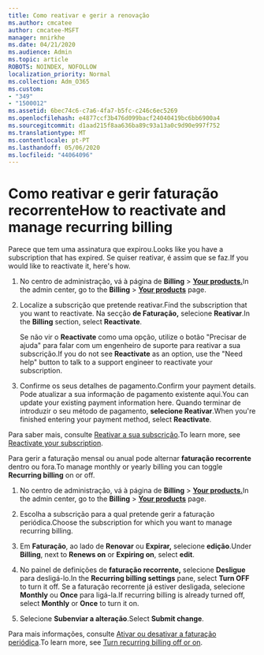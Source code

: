 ```yaml
---
title: Como reativar e gerir a renovação
ms.author: cmcatee
author: cmcatee-MSFT
manager: mnirkhe
ms.date: 04/21/2020
ms.audience: Admin
ms.topic: article
ROBOTS: NOINDEX, NOFOLLOW
localization_priority: Normal
ms.collection: Adm_O365
ms.custom:
- "349"
- "1500012"
ms.assetid: 6bec74c6-c7a6-4fa7-b5fc-c246c6ec5269
ms.openlocfilehash: e4877ccf3b476d099bacf24040419bc6bb6900a4
ms.sourcegitcommit: d1aad215f8aa636ba89c93a13a0c9d90e997f752
ms.translationtype: MT
ms.contentlocale: pt-PT
ms.lasthandoff: 05/06/2020
ms.locfileid: "44064096"
---
```

# <a name="how-to-reactivate-and-manage-recurring-billing"></a><span data-ttu-id="d72e4-102">Como reativar e gerir faturação recorrente</span><span class="sxs-lookup"><span data-stu-id="d72e4-102">How to reactivate and manage recurring billing</span></span>

<span data-ttu-id="d72e4-103">Parece que tem uma assinatura que expirou.</span><span class="sxs-lookup"><span data-stu-id="d72e4-103">Looks like you have a subscription that has expired.</span></span> <span data-ttu-id="d72e4-104">Se quiser reativar, é assim que se faz.</span><span class="sxs-lookup"><span data-stu-id="d72e4-104">If you would like to reactivate it, here's how.</span></span>
  
1. <span data-ttu-id="d72e4-105">No centro de administração, vá à página de **Billing** \> **[Your products.](https://go.microsoft.com/fwlink/p/?linkid=842054)**</span><span class="sxs-lookup"><span data-stu-id="d72e4-105">In the admin center, go to the **Billing** \> **[Your products](https://go.microsoft.com/fwlink/p/?linkid=842054)** page.</span></span>

2. <span data-ttu-id="d72e4-106">Localize a subscrição que pretende reativar.</span><span class="sxs-lookup"><span data-stu-id="d72e4-106">Find the subscription that you want to reactivate.</span></span> <span data-ttu-id="d72e4-107">Na secção **de Faturação,** selecione **Reativar**.</span><span class="sxs-lookup"><span data-stu-id="d72e4-107">In the **Billing** section, select  **Reactivate**.</span></span>

    <span data-ttu-id="d72e4-108">Se não vir o **Reactivate** como uma opção, utilize o botão "Precisar de ajuda" para falar com um engenheiro de suporte para reativar a sua subscrição.</span><span class="sxs-lookup"><span data-stu-id="d72e4-108">If you do not see **Reactivate** as an option, use the "Need help" button to talk to a support engineer to reactivate your subscription.</span></span>

3. <span data-ttu-id="d72e4-109">Confirme os seus detalhes de pagamento.</span><span class="sxs-lookup"><span data-stu-id="d72e4-109">Confirm your payment details.</span></span> <span data-ttu-id="d72e4-110">Pode atualizar a sua informação de pagamento existente aqui.</span><span class="sxs-lookup"><span data-stu-id="d72e4-110">You can update your existing payment information here.</span></span> <span data-ttu-id="d72e4-111">Quando terminar de introduzir o seu método de pagamento, **selecione Reativar**.</span><span class="sxs-lookup"><span data-stu-id="d72e4-111">When you're finished entering your payment method, select **Reactivate**.</span></span>

<span data-ttu-id="d72e4-112">Para saber mais, consulte [Reativar a sua subscrição](https://docs.microsoft.com//office365/admin/subscriptions-and-billing/reactivate-your-subscription).</span><span class="sxs-lookup"><span data-stu-id="d72e4-112">To learn more, see [Reactivate your subscription](https://docs.microsoft.com//office365/admin/subscriptions-and-billing/reactivate-your-subscription).</span></span> 

<span data-ttu-id="d72e4-113">Para gerir a faturação mensal ou anual pode alternar **faturação recorrente** dentro ou fora.</span><span class="sxs-lookup"><span data-stu-id="d72e4-113">To manage monthly or yearly billing you can toggle **Recurring billing** on or off.</span></span>
  
1. <span data-ttu-id="d72e4-114">No centro de administração, vá à página de **Billing** \> **[Your products.](https://go.microsoft.com/fwlink/p/?linkid=842054)**</span><span class="sxs-lookup"><span data-stu-id="d72e4-114">In the admin center, go to the **Billing** \> **[Your products](https://go.microsoft.com/fwlink/p/?linkid=842054)** page.</span></span>

2. <span data-ttu-id="d72e4-115">Escolha a subscrição para a qual pretende gerir a faturação periódica.</span><span class="sxs-lookup"><span data-stu-id="d72e4-115">Choose the subscription for which you want to manage recurring billing.</span></span>

3. <span data-ttu-id="d72e4-116">Em **Faturação**, ao lado de **Renovar** ou **Expirar,** selecione **edição**.</span><span class="sxs-lookup"><span data-stu-id="d72e4-116">Under **Billing**, next to **Renews on** or **Expiring on**, select **edit**.</span></span>

4. <span data-ttu-id="d72e4-117">No painel de definições de **faturação recorrente,** selecione **Desligue** para desligá-lo.</span><span class="sxs-lookup"><span data-stu-id="d72e4-117">In the **Recurring billing settings** pane, select **Turn OFF** to turn it off.</span></span> <span data-ttu-id="d72e4-118">Se a faturação recorrente já estiver desligada, selecione **Monthly** ou **Once** para ligá-la.</span><span class="sxs-lookup"><span data-stu-id="d72e4-118">If recurring billing is already turned off, select **Monthly** or **Once** to turn it on.</span></span>

5. <span data-ttu-id="d72e4-119">Selecione **Subenviar a alteração**.</span><span class="sxs-lookup"><span data-stu-id="d72e4-119">Select **Submit change**.</span></span>

<span data-ttu-id="d72e4-120">Para mais informações, consulte [Ativar ou desativar a faturação periódica](https://docs.microsoft.com/office365/admin/subscriptions-and-billing/renew-your-subscription#turn-recurring-billing-off-or-on).</span><span class="sxs-lookup"><span data-stu-id="d72e4-120">To learn more, see [Turn recurring billing off or on](https://docs.microsoft.com/office365/admin/subscriptions-and-billing/renew-your-subscription#turn-recurring-billing-off-or-on).</span></span>